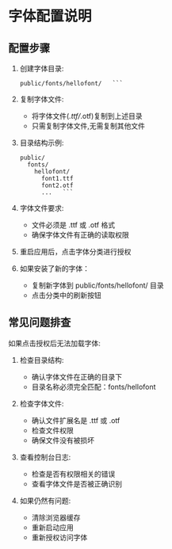 # 字体配置说明

## 配置步骤

1. 创建字体目录:
   ```
   public/fonts/hellofont/   ```

2. 复制字体文件:
   - 将字体文件(*.ttf/*.otf)复制到上述目录
   - 只需复制字体文件,无需复制其他文件

3. 目录结构示例:
   ```
   public/
     fonts/
       hellofont/
         font1.ttf
         font2.otf
         ...   ```

4. 字体文件要求:
   - 文件必须是 .ttf 或 .otf 格式
   - 确保字体文件有正确的读取权限

5. 重启应用后，点击字体分类进行授权

6. 如果安装了新的字体：
   - 复制新字体到 public/fonts/hellofont/ 目录
   - 点击分类中的刷新按钮

## 常见问题排查

如果点击授权后无法加载字体:

1. 检查目录结构:
   - 确认字体文件在正确的目录下
   - 目录名称必须完全匹配：fonts/hellofont

2. 检查字体文件:
   - 确认文件扩展名是 .ttf 或 .otf
   - 检查文件权限
   - 确保文件没有被损坏

3. 查看控制台日志:
   - 检查是否有权限相关的错误
   - 查看字体文件是否被正确识别

4. 如果仍然有问题:
   - 清除浏览器缓存
   - 重新启动应用
   - 重新授权访问字体 